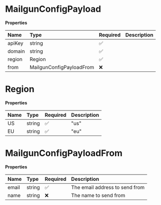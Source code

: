 # MailgunConfigPayload

**Properties**

| Name   | Type                     | Required | Description |
| :----- | :----------------------- | :------- | :---------- |
| apiKey | string                   | ✅       |             |
| domain | string                   | ✅       |             |
| region | Region                   | ✅       |             |
| from   | MailgunConfigPayloadFrom | ❌       |             |

# Region

**Properties**

| Name | Type   | Required | Description |
| :--- | :----- | :------- | :---------- |
| US   | string | ✅       | "us"        |
| EU   | string | ✅       | "eu"        |

# MailgunConfigPayloadFrom

**Properties**

| Name  | Type   | Required | Description                    |
| :---- | :----- | :------- | :----------------------------- |
| email | string | ✅       | The email address to send from |
| name  | string | ❌       | The name to send from          |
